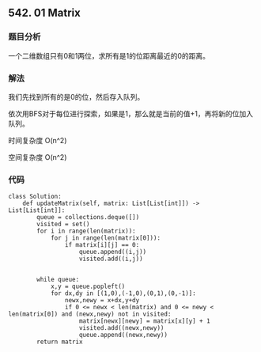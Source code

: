 ## 542. 01 Matrix

### 题目分析
一个二维数组只有0和1两位，求所有是1的位距离最近的0的距离。

### 解法
我们先找到所有的是0的位，然后存入队列。

依次用BFS对于每位进行探索，如果是1，那么就是当前的值+1，再将新的位加入队列。

时间复杂度 O(n^2)

空间复杂度 O(n^2)

### 代码
```
class Solution:
    def updateMatrix(self, matrix: List[List[int]]) -> List[List[int]]:
        queue = collections.deque([])
        visited = set()
        for i in range(len(matrix)):
            for j in range(len(matrix[0])):
                if matrix[i][j] == 0:
                    queue.append((i,j))
                    visited.add((i,j))
        
        
        while queue:
            x,y = queue.popleft()
            for dx,dy in [(1,0),(-1,0),(0,1),(0,-1)]:
                newx,newy = x+dx,y+dy
                if 0 <= newx < len(matrix) and 0 <= newy < len(matrix[0]) and (newx,newy) not in visited:
                    matrix[newx][newy] = matrix[x][y] + 1
                    visited.add((newx,newy))
                    queue.append((newx,newy))
        return matrix

```


                
